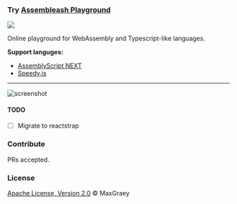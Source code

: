 ### Try [Assembleash Playground](https://maxgraey.github.io/Assembleash/#AssemblyScript)

[![](https://tokei.rs/b1/github/MaxGraey/Assembleash?style=flat-square)](https://github.com/MaxGraey/Assembleash)

Online playground for WebAssembly and Typescript-like languages.

**Support languges:**

- [AssemblyScript NEXT](https://maxgraey.github.io/Assembleash/#AssemblyScript)
- [Speedy.js](https://maxgraey.github.io/Assembleash/#Speedy.js)

---


![screenshot](https://www.dropbox.com/s/36mexi7cjc7zvhg/assembleash-screenshot.jpg?raw=1)

#### TODO
- [ ] Migrate to reactstrap

### Contribute
PRs accepted.

### License
[Apache License, Version 2.0](https://opensource.org/licenses/Apache-2.0) © MaxGraey
